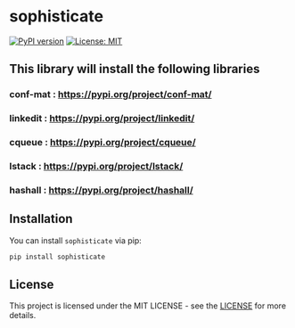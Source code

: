 # sophisticate


[![PyPI version](https://badge.fury.io/py/sophisticate.svg)](https://badge.fury.io/py/sophisticate)
[![License: MIT](https://img.shields.io/badge/License-MIT-yellow.svg)](https://opensource.org/licenses/MIT)


## This library will install the following libraries 


### conf-mat : https://pypi.org/project/conf-mat/
### linkedit : https://pypi.org/project/linkedit/
### cqueue   : https://pypi.org/project/cqueue/
### lstack   : https://pypi.org/project/lstack/
### hashall  : https://pypi.org/project/hashall/


## Installation


You can install `sophisticate` via pip:


```bash
pip install sophisticate
```


## License


This project is licensed under the MIT LICENSE - see the [LICENSE](https://opensource.org/licenses/MIT) for more details.
